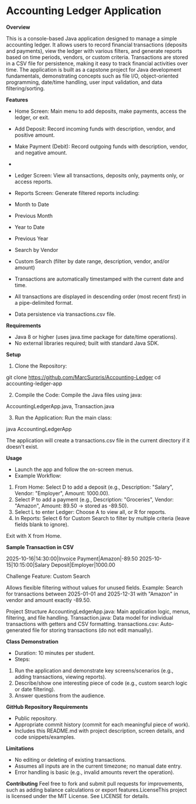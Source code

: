                
# **Accounting Ledger Application**
 
**Overview**

This is a console-based Java application designed to manage a simple accounting ledger. 
It allows users to record financial transactions (deposits and payments), view the ledger with various filters, and generate reports based on time periods, vendors, or custom criteria. 
Transactions are stored in a CSV file for persistence, making it easy to track financial activities over time.
The application is built as a capstone project for Java development fundamentals, demonstrating concepts such as file I/O, object-oriented programming, date/time handling, user input validation, and data filtering/sorting.


**Features**

* Home Screen: Main menu to add deposits, make payments, access the ledger, or exit.
* Add Deposit: Record incoming funds with description, vendor, and positive amount.
* Make Payment (Debit): Record outgoing funds with description, vendor, and negative amount.
* 
* Ledger Screen: View all transactions, deposits only, payments only, or access reports.
* Reports Screen: Generate filtered reports including:

* Month to Date
* Previous Month
* Year to Date
* Previous Year
* Search by Vendor
* Custom Search (filter by date range, description, vendor, and/or amount)

* Transactions are automatically timestamped with the current date and time.
* All transactions are displayed in descending order (most recent first) in a pipe-delimited format.
* Data persistence via transactions.csv file.


**Requirements**
* Java 8 or higher (uses java.time package for date/time operations).
* No external libraries required; built with standard Java SDK.


**Setup**

1. Clone the Repository:

git clone https://github.com/MarcSurpris/Accounting-Ledger
cd accounting-ledger-app

2. Compile the Code:
Compile the Java files using java:

AccountingLedgerApp.java, Transaction.java

3. Run the Application:
Run the main class:

java AccountingLedgerApp

The application will create a transactions.csv file in the current directory if it doesn't exist.

**Usage**

* Launch the app and follow the on-screen menus.
* Example Workflow:

1. From Home: Select D to add a deposit (e.g., Description: "Salary", Vendor: "Employer", Amount: 1000.00).
2. Select P to add a payment (e.g., Description: "Groceries", Vendor: "Amazon", Amount: 89.50 → stored as -89.50).
3. Select L to enter Ledger: Choose A to view all, or R for reports.
4. In Reports: Select 6 for Custom Search to filter by multiple criteria (leave fields blank to ignore).

Exit with X from Home.

**Sample Transaction in CSV**

2025-10-16|14:30:00|Invoice Payment|Amazon|-89.50
2025-10-15|10:15:00|Salary Deposit|Employer|1000.00

Challenge Feature: Custom Search

Allows flexible filtering without values for unused fields.
Example: Search for transactions between 2025-01-01 and 2025-12-31 with "Amazon" in vendor and amount exactly -89.50.

Project Structure
AccountingLedgerApp.java: Main application logic, menus, filtering, and file handling.
Transaction.java: Data model for individual transactions with getters and CSV formatting.
transactions.csv: Auto-generated file for storing transactions (do not edit manually).

**Class Demonstration**
* Duration: 10 minutes per student.
* Steps:
1. Run the application and demonstrate key screens/scenarios (e.g., adding transactions, viewing reports).
2. Describe/show one interesting piece of code (e.g., custom search logic or date filtering).
3. Answer questions from the audience.

**GitHub Repository Requirements**
* Public repository.
* Appropriate commit history (commit for each meaningful piece of work).
* Includes this README.md with project description, screen details, and code snippets/examples.


**Limitations**
* No editing or deleting of existing transactions.
* Assumes all inputs are in the current timezone; no manual date entry.
* Error handling is basic (e.g., invalid amounts revert the operation).

**Contributing**
Feel free to fork and submit pull requests for improvements, such as adding balance calculations or export features.LicenseThis project is licensed under the MIT License. See LICENSE for details.

